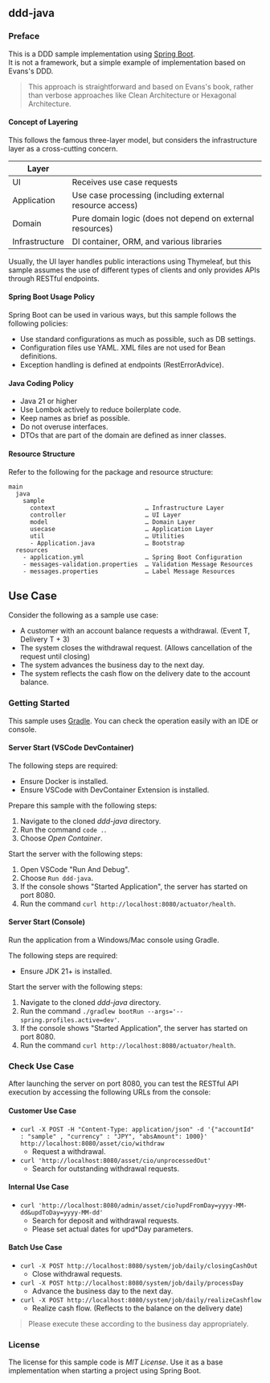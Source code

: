 ddd-java
---

### Preface

This is a DDD sample implementation using [Spring Boot](http://projects.spring.io/spring-boot/).  
It is not a framework, but a simple example of implementation based on Evans's DDD.  

> This approach is straightforward and based on Evans's book, rather than verbose approaches like Clean Architecture or Hexagonal Architecture.

#### Concept of Layering

This follows the famous three-layer model, but considers the infrastructure layer as a cross-cutting concern.

| Layer          |                                                            |
| -------------- | ----------------------------------------------------------- |
| UI             | Receives use case requests                                  |
| Application    | Use case processing (including external resource access)   |
| Domain         | Pure domain logic (does not depend on external resources)  |
| Infrastructure | DI container, ORM, and various libraries                   |

Usually, the UI layer handles public interactions using Thymeleaf, but this sample assumes the use of different types of clients and only provides APIs through RESTful endpoints.

#### Spring Boot Usage Policy

Spring Boot can be used in various ways, but this sample follows the following policies:

- Use standard configurations as much as possible, such as DB settings.
- Configuration files use YAML. XML files are not used for Bean definitions.
- Exception handling is defined at endpoints (RestErrorAdvice).

#### Java Coding Policy

- Java 21 or higher
- Use Lombok actively to reduce boilerplate code.
- Keep names as brief as possible.
- Do not overuse interfaces.
- DTOs that are part of the domain are defined as inner classes.

#### Resource Structure

Refer to the following for the package and resource structure:

```
main
  java
    sample
      context                         … Infrastructure Layer
      controller                      … UI Layer
      model                           … Domain Layer
      usecase                         … Application Layer
      util                            … Utilities
      - Application.java              … Bootstrap
  resources
    - application.yml                 … Spring Boot Configuration
    - messages-validation.properties  … Validation Message Resources
    - messages.properties             … Label Message Resources
```

## Use Case

Consider the following as a sample use case:

- A customer with an account balance requests a withdrawal. (Event T, Delivery T + 3)
- The system closes the withdrawal request. (Allows cancellation of the request until closing)
- The system advances the business day to the next day.
- The system reflects the cash flow on the delivery date to the account balance.

### Getting Started

This sample uses [Gradle](https://gradle.org/). You can check the operation easily with an IDE or console.

#### Server Start (VSCode DevContainer)

The following steps are required:

- Ensure Docker is installed.
- Ensure VSCode with DevContainer Extension is installed.

Prepare this sample with the following steps:

1. Navigate to the cloned *ddd-java* directory.
1. Run the command `code .`.
1. Choose *Open Container*.

Start the server with the following steps:

1. Open VSCode "Run And Debug".
1. Choose `Run ddd-java`.
1. If the console shows "Started Application", the server has started on port 8080.
1. Run the command `curl http://localhost:8080/actuator/health`.

#### Server Start (Console)

Run the application from a Windows/Mac console using Gradle.

The following steps are required:

- Ensure JDK 21+ is installed.

Start the server with the following steps:

1. Navigate to the cloned *ddd-java* directory.
1. Run the command `./gradlew bootRun --args='--spring.profiles.active=dev'`.
1. If the console shows "Started Application", the server has started on port 8080.
1. Run the command `curl http://localhost:8080/actuator/health`.

### Check Use Case

After launching the server on port 8080, you can test the RESTful API execution by accessing the following URLs from the console:

#### Customer Use Case

- `curl -X POST -H "Content-Type: application/json" -d '{"accountId"  : "sample" , "currency" : "JPY", "absAmount": 1000}' http://localhost:8080/asset/cio/withdraw`
    - Request a withdrawal.
- `curl 'http://localhost:8080/asset/cio/unprocessedOut'`
    - Search for outstanding withdrawal requests.

#### Internal Use Case

- `curl 'http://localhost:8080/admin/asset/cio?updFromDay=yyyy-MM-dd&updToDay=yyyy-MM-dd'`
    - Search for deposit and withdrawal requests.
    - Please set actual dates for upd\*Day parameters.

#### Batch Use Case

- `curl -X POST http://localhost:8080/system/job/daily/closingCashOut`
    - Close withdrawal requests.
- `curl -X POST http://localhost:8080/system/job/daily/processDay`
    - Advance the business day to the next day.
- `curl -X POST http://localhost:8080/system/job/daily/realizeCashflow`
    - Realize cash flow. (Reflects to the balance on the delivery date)

> Please execute these according to the business day appropriately.

### License

The license for this sample code is *MIT License*.
Use it as a base implementation when starting a project using Spring Boot.

